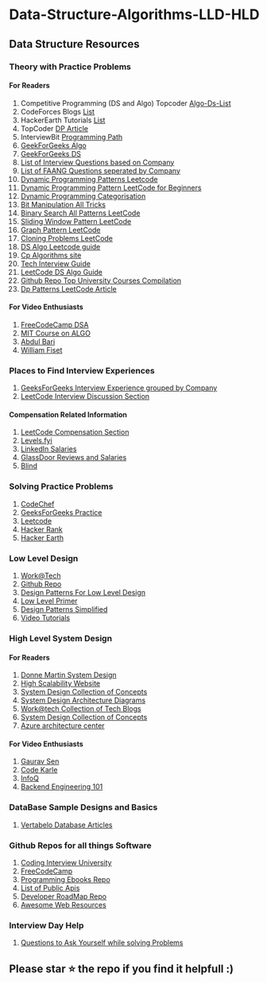 # Data-Structure-Algorithms-LLD-HLD

## Data Structure Resources
### Theory with Practice Problems
#### For Readers
1. Competitive Programming (DS and Algo) Topcoder [Algo-Ds-List](https://cp-algorithms.com/)
2. CodeForces Blogs [List](https://technicalbattle.blogspot.com/2020/05/best-blogs-on-codeforces-links-for-best.html)
3. HackerEarth Tutorials [List](https://www.hackerearth.com/practice/algorithms/searching/linear-search/tutorial/)
4. TopCoder [DP Article](https://www.topcoder.com/thrive/articles/Dynamic%20Programming:%20From%20Novice%20to%20Advanced)
5. InterviewBit [Programming Path](https://www.interviewbit.com/courses/programming/)
6. [GeekForGeeks Algo](https://www.geeksforgeeks.org/fundamentals-of-algorithms/?ref=shm)
7. [GeekForGeeks DS](https://www.geeksforgeeks.org/data-structures/?ref=shm)
8. [List of Interview Questions based on Company](https://github.com/twowaits/SDE-Interview-Questions)
9. [List of FAANG Questions seperated by Company](https://github.com/neerazz/FAANG)
10. [Dynamic Programming Patterns Leetcode](https://leetcode.com/discuss/study-guide/458695/Dynamic-Programming-Patterns)
11. [Dynamic Programming Pattern LeetCode for Beginners](https://leetcode.com/discuss/general-discussion/662866/DP-for-Beginners-Problems-or-Patterns-or-Sample-Solutions)
12. [Dynamic Programming Categorisation](https://leetcode.com/discuss/study-guide/1000929/Solved-all-dynamic-programming-(dp)-problems-in-7-months.)
13. [Bit Manipulation All Tricks](https://leetcode.com/discuss/study-guide/1151183/TIPS-or-HACKS-WHICH-YOU-CAN'T-IGNORE-AS-A-CODER)
14. [Binary Search All Patterns LeetCode](https://leetcode.com/discuss/study-guide/786126/Python-Powerful-Ultimate-Binary-Search-Template.-Solved-many-problems)
15. [Sliding Window Pattern LeetCode](https://leetcode.com/discuss/general-discussion/657507/Sliding-Window-for-Beginners-Problems-or-Template-or-Sample-Solutions)
16. [Graph Pattern LeetCode](https://leetcode.com/discuss/general-discussion/657507/Sliding-Window-for-Beginners-Problems-or-Template-or-Sample-Solutions)
17. [Cloning Problems LeetCode](https://leetcode.com/problems/copy-list-with-random-pointer/discuss/1843061/Generalised-Solution-for-All-Clone-Related-Problems)
18. [DS Algo Leetcode guide](https://leetcode.com/discuss/study-guide/494279/Comprehensive-Data-Structure-and-Algorithm-Study-Guide)
19. [Cp Algorithms site](http://cp-algorithms.com/)
20. [Tech Interview Guide](http://adilet.org/blog/your-ultimate-guide-to-interview-preparation/)
21. [LeetCode DS Algo Guide](https://leetcode.com/discuss/study-guide/494279/Comprehensive-Data-Structure-and-Algorithm-Study-Guide)
22. [Github Repo Top University Courses Compilation](https://github.com/prakhar1989/awesome-courses#programming-languages--compilers)
23. [Dp Patterns LeetCode Article](https://leetcode.com/discuss/study-guide/1433252/Dynamic-Programming-Patterns)

#### For Video Enthusiasts
1. [FreeCodeCamp DSA](https://www.youtube.com/watch?v=RBSGKlAvoiM&t=1744s)
2. [MIT Course on ALGO](https://www.youtube.com/playlist?list=PLUl4u3cNGP61Oq3tWYp6V_F-5jb5L2iHb)
3. [Abdul Bari](https://www.youtube.com/channel/UCZCFT11CWBi3MHNlGf019nw)
4. [William Fiset](https://www.youtube.com/playlist?list=PLDV1Zeh2NRsB6SWUrDFW2RmDotAfPbeHu)

### Places to Find Interview Experiences
1. [GeeksForGeeks Interview Experience grouped by Company](https://www.geeksforgeeks.org/company-interview-corner/?ref=ghm)
2. [LeetCode Interview Discussion Section](https://leetcode.com/discuss/interview-question?currentPage=1&orderBy=hot&query=)


#### Compensation Related Information
1. [LeetCode Compensation Section](https://leetcode.com/discuss/compensation?currentPage=1&orderBy=hot&query=)
2. [Levels.fyi](https://www.levels.fyi/?compare=Google,Facebook,Microsoft&track=Software%20Engineer)
3. [LinkedIn Salaries](https://www.linkedin.com/salary/search?countryCode=in&geoId=102713980&keywords=software%20engineer)
4. [GlassDoor Reviews and Salaries](https://www.glassdoor.co.in/Reviews/index.htm)
5. [Blind](https://www.teamblind.com/company/Amazon/posts)

### Solving Practice Problems
1. [CodeChef](https://www.codechef.com/)
2. [GeeksForGeeks Practice](https://practice.geeksforgeeks.org/topic-tags/?ref=shm)
3. [Leetcode](https://leetcode.com/)
4. [Hacker Rank](https://www.hackerrank.com/)
4. [Hacker Earth](https://www.hackerearth.com/)

### Low Level Design
1. [Work@Tech](https://workat.tech/practice)
2. [Github Repo](https://github.com/prasadgujar/low-level-design-primer)
3. [Design Patterns For Low Level Design](https://github.com/iluwatar/java-design-patterns)
4. [Low Level Primer](https://github.com/prasadgujar/low-level-design-primer)
5. [Design Patterns Simplified](https://github.com/kamranahmedse/design-patterns-for-humans)
6. [Video Tutorials](https://www.youtube.com/channel/UClsDOM_9oudXbaXK85wWAOQ)

### High Level System Design
#### For Readers
1. [Donne Martin System Design](https://github.com/donnemartin/system-design-primer)
2. [High Scalability Website](http://highscalability.squarespace.com/blog/category/example)
3. [System Design Collection of Concepts](https://sites.google.com/site/includemak/system-design)
4. [System Design Architecture Diagrams](https://github.com/codekarle/system-design/tree/master/system-design-prep-material/architecture-diagrams)
5. [Work@tech Collection of Tech Blogs](https://workat.tech/system-design/article/best-engineering-blogs-articles-videos-system-design-tvwa05b8bzzr)
6. [System Design Collection of Concepts](https://medium.com/system-design-blog)
7. [Azure architecture center](https://docs.microsoft.com/en-us/azure/architecture/guide/)

#### For Video Enthusiasts
1. [Gaurav Sen](https://www.youtube.com/playlist?list=PLMCXHnjXnTnvo6alSjVkgxV-VH6EPyvoX)
2. [Code Karle](https://www.codekarle.com/)
3. [InfoQ](https://www.youtube.com/nctv/videos)
4. [Backend Engineering 101](https://www.youtube.com/c/HusseinNasser-software-engineering)

### DataBase Sample Designs and Basics
1. [Vertabelo Database Articles](https://www.vertabelo.com/blog/)


### Github Repos for all things Software
1. [Coding Interview University](https://github.com/jwasham/coding-interview-university)
2. [FreeCodeCamp](https://github.com/freeCodeCamp/freeCodeCamp)
3. [Programming Ebooks Repo](https://github.com/EbookFoundation/free-programming-books)
4. [List of Public Apis](https://github.com/public-apis/public-apis)
5. [Developer RoadMap Repo](https://github.com/kamranahmedse/developer-roadmap)
6. [Awesome Web Resources](https://github.com/sindresorhus/awesome)

### Interview Day Help
1. [Questions to Ask Yourself while solving Problems](https://docs.google.com/spreadsheets/d/1gy9cmPwNhZvola7kqnfY3DElk7PYrz2ARpaCODTp8Go/edit#gid=0)

## Please star ⭐ the repo if you find it helpfull :)

